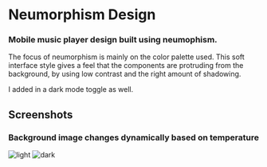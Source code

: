 # Neumorphism Design
### Mobile music player design built using neumophism. 
The focus of neumorphism is mainly on the color palette used. This soft interface style gives a feel that the components are protruding from the background, by using low contrast and the right amount of shadowing.

I added in a dark mode toggle as well.

## Screenshots

### Background image changes dynamically based on temperature
![light]()
![dark]()

